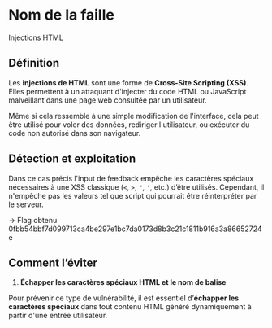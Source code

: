 # Nom de la faille
Injections HTML

## Définition

Les **injections de HTML** sont une forme de **Cross-Site Scripting (XSS)**. Elles permettent à un attaquant d'injecter du code HTML ou JavaScript malveillant dans une page web consultée par un utilisateur.

Même si cela ressemble à une simple modification de l'interface, cela peut être utilisé pour voler des données, rediriger l'utilisateur, ou exécuter du code non autorisé dans son navigateur.

## Détection et exploitation

Dans ce cas précis l'input de feedback empêche les caractères spéciaux nécessaires à une XSS classique (`<`, `>`, `"`, `'`, etc.) d’être utilisés. Cependant, il n'empêche pas les valeurs tel que script qui pourrait être réinterpréter par le serveur.

-> Flag obtenu
0fbb54bbf7d099713ca4be297e1bc7da0173d8b3c21c1811b916a3a86652724e

## Comment l’éviter

1. **Échapper les caractères spéciaux HTML et le nom de balise**

Pour prévenir ce type de vulnérabilité, il est essentiel d’**échapper les caractères spéciaux** dans tout contenu HTML généré dynamiquement à partir d'une entrée utilisateur.
